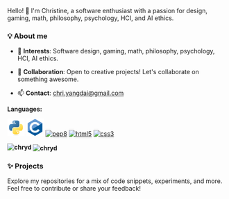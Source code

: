 Hello! 👋 I'm Christine, a software enthusiast with a passion for design, gaming, math, philosophy, psychology, HCI, and AI ethics.

### 💡 About me

- 👀 **Interests**: Software design, gaming, math, philosophy, psychology, HCI, AI ethics.
  
- 💞️ **Collaboration**: Open to creative projects! Let's collaborate on something awesome.

- 📫 **Contact**: [chri.yangdai@gmail.com](mailto:chri.yangdai@gmail.com)
  
<b align="left">Languages:</b>
<p align="left">
  <a href="https://www.python.org" target="_blank" rel="noreferrer"><img src="https://raw.githubusercontent.com/devicons/devicon/master/icons/python/python-original.svg" alt="python" width="40" height="40"/></a>
  <a href="https://www.cprogramming.com/" target="_blank" rel="noreferrer"><img src="https://raw.githubusercontent.com/devicons/devicon/master/icons/c/c-original.svg" alt="c" width="40" height="40"/></a>
  <a href="https://computersystemsbook.com/4th-edition/pep8/" target="_blank" rel="noreferrer"><img src="https://computersystemsbook.com/wp-content/uploads/2015/12/pep8icon.png" alt="pep8" width="40" height="40"/></a>
  <a href="https://cplusplus.com/" target="_blank" rel="noreferrer"><img src="https://cdn.worldvectorlogo.com/logos/c.svg" alt="html5" width="40" height="40"/></a>
  <a href="https://www.java.com/fr/" target="_blank" rel="noreferrer"><img src="https://upload.wikimedia.org/wikipedia/en/3/30/Java_programming_language_logo.svg" alt="css3" width="40" height="40"/></a>
</p>

<b>
  <tr>
    <td><img align="left" src="https://github-readme-stats.vercel.app/api/top-langs?username=chryd&show_icons=true&locale=en&layout=compact&theme=dracula" alt="chryd" /></td>
    <td><p>&nbsp;<img align="center" width="400" src="https://github-readme-stats.vercel.app/api?username=chryd&show_icons=true&locale=en&theme=dracula" alt="chryd" /></p></td>
  </tr>
</b>

### ✨ Projects

Explore my repositories for a mix of code snippets, experiments, and more. Feel free to contribute or share your feedback!
